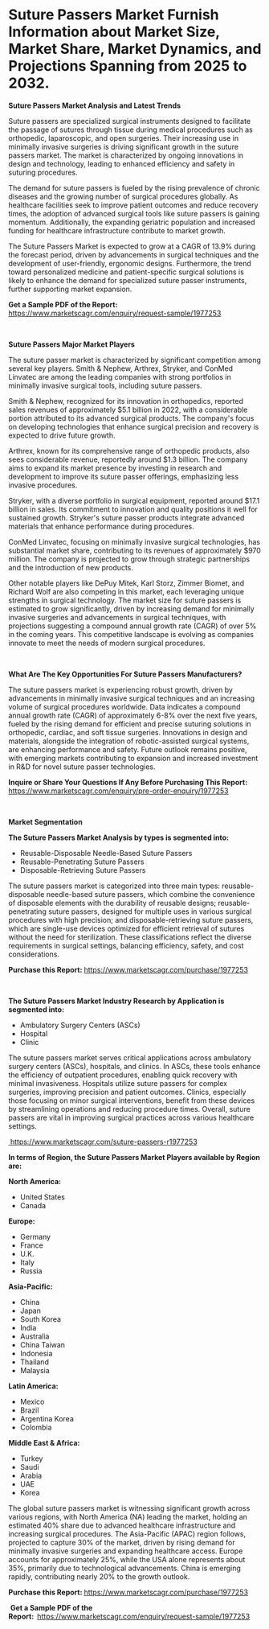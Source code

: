 <p><h1>Suture Passers Market Furnish Information about Market Size, Market Share, Market Dynamics, and Projections Spanning from 2025 to 2032.</h1></p><p><strong>Suture Passers Market Analysis and Latest Trends</strong></p>
<p><p>Suture passers are specialized surgical instruments designed to facilitate the passage of sutures through tissue during medical procedures such as orthopedic, laparoscopic, and open surgeries. Their increasing use in minimally invasive surgeries is driving significant growth in the suture passers market. The market is characterized by ongoing innovations in design and technology, leading to enhanced efficiency and safety in suturing procedures.</p><p>The demand for suture passers is fueled by the rising prevalence of chronic diseases and the growing number of surgical procedures globally. As healthcare facilities seek to improve patient outcomes and reduce recovery times, the adoption of advanced surgical tools like suture passers is gaining momentum. Additionally, the expanding geriatric population and increased funding for healthcare infrastructure contribute to market growth.</p><p>The Suture Passers Market is expected to grow at a CAGR of 13.9% during the forecast period, driven by advancements in surgical techniques and the development of user-friendly, ergonomic designs. Furthermore, the trend toward personalized medicine and patient-specific surgical solutions is likely to enhance the demand for specialized suture passer instruments, further supporting market expansion.</p></p>
<p><strong>Get a Sample PDF of the Report:&nbsp;</strong> <a href="https://www.marketscagr.com/enquiry/request-sample/1977253?utm_campaign=3098&utm_medium=2&utm_source=Github&utm_content=ia&utm_term=13042025&utm_id=suture-passers">https://www.marketscagr.com/enquiry/request-sample/1977253</a></p>
<p>&nbsp;</p>
<p><strong>Suture Passers Major Market Players</strong></p>
<p><p>The suture passer market is characterized by significant competition among several key players. Smith & Nephew, Arthrex, Stryker, and ConMed Linvatec are among the leading companies with strong portfolios in minimally invasive surgical tools, including suture passers. </p><p>Smith & Nephew, recognized for its innovation in orthopedics, reported sales revenues of approximately $5.1 billion in 2022, with a considerable portion attributed to its advanced surgical products. The company's focus on developing technologies that enhance surgical precision and recovery is expected to drive future growth.</p><p>Arthrex, known for its comprehensive range of orthopedic products, also sees considerable revenue, reportedly around $1.3 billion. The company aims to expand its market presence by investing in research and development to improve its suture passer offerings, emphasizing less invasive procedures.</p><p>Stryker, with a diverse portfolio in surgical equipment, reported around $17.1 billion in sales. Its commitment to innovation and quality positions it well for sustained growth. Stryker's suture passer products integrate advanced materials that enhance performance during procedures.</p><p>ConMed Linvatec, focusing on minimally invasive surgical technologies, has substantial market share, contributing to its revenues of approximately $970 million. The company is projected to grow through strategic partnerships and the introduction of new products.</p><p>Other notable players like DePuy Mitek, Karl Storz, Zimmer Biomet, and Richard Wolf are also competing in this market, each leveraging unique strengths in surgical technology. The market size for suture passers is estimated to grow significantly, driven by increasing demand for minimally invasive surgeries and advancements in surgical techniques, with projections suggesting a compound annual growth rate (CAGR) of over 5% in the coming years. This competitive landscape is evolving as companies innovate to meet the needs of modern surgical procedures.</p></p>
<p>&nbsp;</p>
<p><strong>What Are The Key Opportunities For Suture Passers Manufacturers?</strong></p>
<p><p>The suture passers market is experiencing robust growth, driven by advancements in minimally invasive surgical techniques and an increasing volume of surgical procedures worldwide. Data indicates a compound annual growth rate (CAGR) of approximately 6-8% over the next five years, fueled by the rising demand for efficient and precise suturing solutions in orthopedic, cardiac, and soft tissue surgeries. Innovations in design and materials, alongside the integration of robotic-assisted surgical systems, are enhancing performance and safety. Future outlook remains positive, with emerging markets contributing to expansion and increased investment in R&D for novel suture passer technologies.</p></p>
<p><strong>Inquire or Share Your Questions If Any Before Purchasing This Report:</strong> <a href="https://www.marketscagr.com/enquiry/pre-order-enquiry/1977253?utm_campaign=3098&utm_medium=2&utm_source=Github&utm_content=ia&utm_term=13042025&utm_id=suture-passers">https://www.marketscagr.com/enquiry/pre-order-enquiry/1977253</a></p>
<p>&nbsp;</p>
<p><strong>Market Segmentation</strong></p>
<p><strong>The Suture Passers Market Analysis by types is segmented into:</strong></p>
<p><ul><li>Reusable-Disposable Needle-Based Suture Passers</li><li>Reusable-Penetrating Suture Passers</li><li>Disposable-Retrieving Suture Passers</li></ul></p>
<p><p>The suture passers market is categorized into three main types: reusable-disposable needle-based suture passers, which combine the convenience of disposable elements with the durability of reusable designs; reusable-penetrating suture passers, designed for multiple uses in various surgical procedures with high precision; and disposable-retrieving suture passers, which are single-use devices optimized for efficient retrieval of sutures without the need for sterilization. These classifications reflect the diverse requirements in surgical settings, balancing efficiency, safety, and cost considerations.</p></p>
<p><strong>Purchase this Report:&nbsp;</strong><a href="https://www.marketscagr.com/purchase/1977253?utm_campaign=3098&utm_medium=2&utm_source=Github&utm_content=ia&utm_term=13042025&utm_id=suture-passers">https://www.marketscagr.com/purchase/1977253</a></p>
<p>&nbsp;</p>
<p><strong>The Suture Passers Market Industry Research by Application is segmented into:</strong></p>
<p><ul><li>Ambulatory Surgery Centers (ASCs)</li><li>Hospital</li><li>Clinic</li></ul></p>
<p><p>The suture passers market serves critical applications across ambulatory surgery centers (ASCs), hospitals, and clinics. In ASCs, these tools enhance the efficiency of outpatient procedures, enabling quick recovery with minimal invasiveness. Hospitals utilize suture passers for complex surgeries, improving precision and patient outcomes. Clinics, especially those focusing on minor surgical interventions, benefit from these devices by streamlining operations and reducing procedure times. Overall, suture passers are vital in improving surgical practices across various healthcare settings.</p></p>
<p><a href="https://www.marketscagr.com/suture-passers-r1977253?utm_campaign=3098&utm_medium=2&utm_source=Github&utm_content=ia&utm_term=13042025&utm_id=suture-passers">&nbsp;https://www.marketscagr.com/suture-passers-r1977253</a></p>
<p><strong>In terms of Region, the Suture Passers Market Players available by Region are:</strong></p>
<p>
    <p> <strong> North America: </strong>
        <ul>
            <li>United States</li>
            <li>Canada</li>
        </ul>
        </p> 
    <p> <strong> Europe: </strong>
        <ul>
            <li>Germany</li>
            <li>France</li>
            <li>U.K.</li>
            <li>Italy</li>
            <li>Russia</li>
        </ul>
        </p> 
    <p> <strong> Asia-Pacific: </strong>
        <ul>
            <li>China</li>
            <li>Japan</li>
            <li>South Korea</li>
            <li>India</li>
            <li>Australia</li>
            <li>China Taiwan</li>
            <li>Indonesia</li>
            <li>Thailand</li>
            <li>Malaysia</li>
        </ul>
        </p> 
    <p> <strong> Latin America: </strong>
        <ul>
            <li>Mexico</li>
            <li>Brazil</li>
            <li>Argentina Korea</li>
            <li>Colombia</li>
        </ul>
        </p> 
    <p> <strong> Middle East & Africa: </strong>
        <ul>
            <li>Turkey</li>
            <li>Saudi</li>
            <li>Arabia</li>
            <li>UAE</li>
            <li>Korea</li>
        </ul>
    </p>
    </p>
<p><p>The global suture passers market is witnessing significant growth across various regions, with North America (NA) leading the market, holding an estimated 40% share due to advanced healthcare infrastructure and increasing surgical procedures. The Asia-Pacific (APAC) region follows, projected to capture 30% of the market, driven by rising demand for minimally invasive surgeries and expanding healthcare access. Europe accounts for approximately 25%, while the USA alone represents about 35%, primarily due to technological advancements. China is emerging rapidly, contributing nearly 20% to the growth outlook.</p></p>
<p><strong>Purchase this Report: </strong><a href="https://www.marketscagr.com/purchase/1977253?utm_campaign=3098&utm_medium=2&utm_source=Github&utm_content=ia&utm_term=13042025&utm_id=suture-passers">https://www.marketscagr.com/purchase/1977253</a></p>
<p>&nbsp;<strong>Get a Sample PDF of the Report:&nbsp;&nbsp;</strong><a href="https://www.marketscagr.com/enquiry/request-sample/1977253?utm_campaign=3098&utm_medium=2&utm_source=Github&utm_content=ia&utm_term=13042025&utm_id=suture-passers">https://www.marketscagr.com/enquiry/request-sample/1977253</a></p>
<p><strong></strong></p>
<p><p></p><p></p><p></p></p>